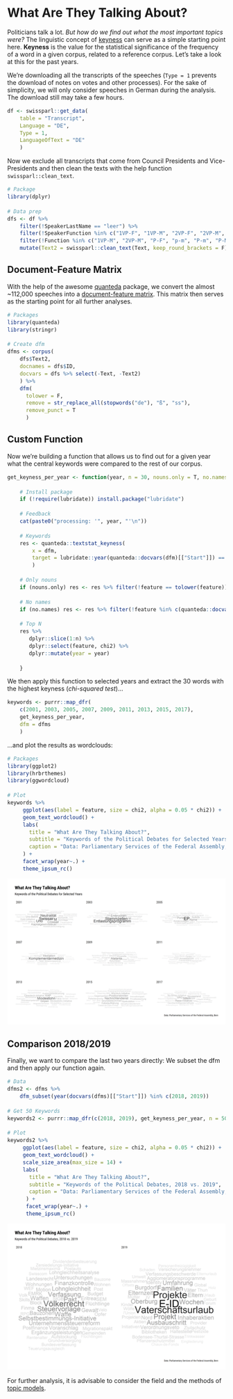 What Are They Talking About?
============================

Politicians talk a lot. *But how do we find out what the most important
topics were?* The linguistic concept of
[keyness](https://en.wikipedia.org/wiki/Keyword_(linguistics)) can serve
as a simple starting point here. **Keyness** is the value for the
statistical significance of the frequency of a word in a given corpus,
related to a reference corpus. Let’s take a look at this for the past
years.  

We’re downloading all the transcripts of the speeches (`Type = 1`
prevents the download of notes on votes and other processes). For the
sake of simplicity, we will only consider speeches in German during the
analysis. The download still may take a few hours.

``` r
df <- swissparl::get_data(
    table = "Transcript",
    Language = "DE",
    Type = 1,
    LanguageOfText = "DE"
    )
```

Now we exclude all transcripts that come from Council Presidents and
Vice-Presidents and then clean the texts with the help function
`swissparl::clean_text`.

``` r
# Package
library(dplyr)

# Data prep
dfs <- df %>%
    filter(!SpeakerLastName == "leer") %>% 
    filter(!SpeakerFunction %in% c("1VP-F", "1VP-M", "2VP-F", "2VP-M", "AP-M", "P-F", "P-M")) %>% 
    filter(!Function %in% c("1VP-M", "2VP-M", "P-F", "p-m", "P-m", "P-M", "P-MM")) %>% 
    mutate(Text2 = swissparl::clean_text(Text, keep_round_brackets = F))
```

Document-Feature Matrix
-----------------------

With the help of the awesome [quanteda](https://quanteda.io/index.html)
package, we convert the almost ~112,000 speeches into a
[document-feature
matrix](https://tutorials.quanteda.io/basic-operations/dfm/). This
matrix then serves as the starting point for all further analyses.

``` r
# Packages
library(quanteda)
library(stringr)

# Create dfm
dfms <- corpus(
    dfs$Text2,
    docnames = dfs$ID,
    docvars = dfs %>% select(-Text, -Text2)
    ) %>%
    dfm(
      tolower = F,
      remove = str_replace_all(stopwords("de"), "ß", "ss"),
      remove_punct = T
      )
```

Custom Function
---------------

Now we’re building a function that allows us to find out for a given
year what the central keywords were compared to the rest of our corpus.

``` r
get_keyness_per_year <- function(year, n = 30, nouns.only = T, no.names = T, dfm) {
      
    # Install package
    if (!require(lubridate)) install.package("lubridate")
      
    # Feedback
    cat(paste0("processing: '", year, "'\n"))

    # Keywords
    res <- quanteda::textstat_keyness(
        x = dfm,
        target = lubridate::year(quanteda::docvars(dfm)[["Start"]]) == year
        )
      
    # Only nouns
    if (nouns.only) res <- res %>% filter(!feature == tolower(feature)) 
      
    # No names
    if (no.names) res <- res %>% filter(!feature %in% c(quanteda::docvars(dfm)[["SpeakerLastName"]], quanteda::docvars(dfm)[["SpeakerFirstName"]])) 

    # Top N
    res %>% 
       dplyr::slice(1:n) %>% 
       dplyr::select(feature, chi2) %>% 
       dplyr::mutate(year = year)

    }
```

We then apply this function to selected years and extract the 30 words
with the highest keyness (*chi-squared test*)…

``` r
keywords <- purrr::map_dfr(
    c(2001, 2003, 2005, 2007, 2009, 2011, 2013, 2015, 2017), 
    get_keyness_per_year, 
    dfm = dfms
    )
``` 

…and plot the results as wordclouds:

``` r
# Packages
library(ggplot2)
library(hrbrthemes)
library(ggwordcloud)

# Plot
keywords %>%
     ggplot(aes(label = feature, size = chi2, alpha = 0.05 * chi2)) +
     geom_text_wordcloud() +
     labs(
       title = "What Are They Talking About?",
       subtitle = "Keywords of the Political Debates for Selected Years",
       caption = "Data: Parliamentary Services of the Federal Assembly, Bern"
     ) +
     facet_wrap(year~.) +
     theme_ipsum_rc()
```

![](img4/g6-1.png)

Comparison 2018/2019
--------------------

Finally, we want to compare the last two years directly: We subset the
dfm and then apply our function again.

``` r
# Data 
dfms2 <- dfms %>% 
    dfm_subset(year(docvars(dfms)[["Start"]]) %in% c(2018, 2019))

# Get 50 Keywords 
keywords2 <- purrr::map_dfr(c(2018, 2019), get_keyness_per_year, n = 50, dfm = dfms2)

# Plot
keywords2 %>%
     ggplot(aes(label = feature, size = chi2, alpha = 0.05 * chi2)) +
     geom_text_wordcloud() +
     scale_size_area(max_size = 14) +
     labs(
       title = "What Are They Talking About?",
       subtitle = "Keywords of the Political Debates, 2018 vs. 2019",
       caption = "Data: Parliamentary Services of the Federal Assembly, Bern"
      ) +
      facet_wrap(year~.) +
      theme_ipsum_rc()
```

![](img4/g7-1.png)

For further analysis, it is advisable to consider the field and the
methods of [topic models](https://en.wikipedia.org/wiki/Topic_model).

